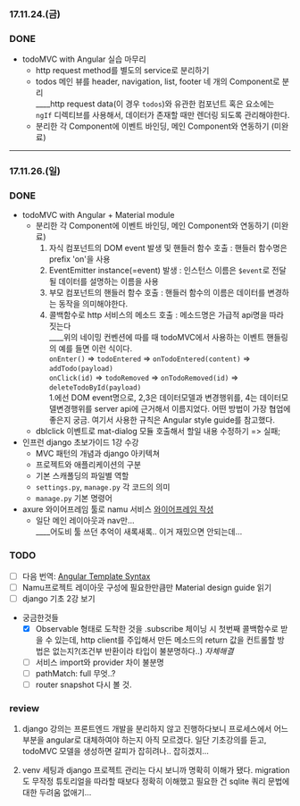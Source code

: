 ### 17.11.24.(금)

### DONE

* todoMVC with Angular 실습 마무리
    * http request method를 별도의 service로 분리하기
    * todos 메인 뷰를 header, navigation, list, footer 네 개의 Component로 분리  
    ____http request data(이 경우 `todos`)와 유관한 컴포넌트 혹은 요소에는 `ngIf` 디렉티브를 사용해서, 데이터가 존재할 때만 렌더링 되도록 관리해야한다.
    * 분리한 각 Component에 이벤트 바인딩, 메인 Component와 연동하기 (미완료)

---

### 17.11.26.(일)

### DONE

* todoMVC with Angular + Material module
    * 분리한 각 Component에 이벤트 바인딩, 메인 Component와 연동하기 (미완료)
        1. 자식 컴포넌트의 DOM event 발생 및 핸들러 함수 호출 : 핸들러 함수명은 prefix 'on'을 사용
        1. EventEmitter instance(=event) 발생 : 인스턴스 이름은 `$event`로 전달될 데이터를 설명하는 이름을 사용
        1. 부모 컴포넌트의 핸들러 함수 호출 : 핸들러 함수의 이름은 데이터를 변경하는 동작을 의미해야한다.
        1. 콜백함수로 http 서비스의 메소드 호출 : 메소드명은 가급적 api명을 따라 짓는다  
        ____위의 네이밍 컨벤션에 따를 때 todoMVC에서 사용하는 이벤트 핸들링의 예를 들면 이런 식이다.  
        `onEnter()` => `todoEntered` => `onTodoEntered(content)` => `addTodo(payload)`  
        `onClick(id)` => `todoRemoved` => `onTodoRemoved(id)` => `deleteTodoById(payload)`  
        1.에선 DOM event명으로, 2,3은 데이터모델과 변경행위를, 4는 데이터모델변경행위를 server api에 근거해서 이름지었다. 어떤 방법이 가장 협업에 좋은지 궁금. 여기서 사용한 규칙은 Angular style guide를 참고했다.
    * dblclick 이벤트로 mat-dialog 모듈 호출해서 할일 내용 수정하기 => 실패;
* 인프런 django 초보가이드 1강 수강
    * MVC 패턴의 개념과 django 아키텍쳐
    * 프로젝트와 애플리케이션의 구분
    * 기본 스캐폴딩의 파일별 역할
    * `settings.py`, `manage.py` 각 코드의 의미
    * `manage.py` 기본 명령어
* axure 와이어프레임 툴로 namu 서비스 [와이어프레임 작성](https://mbx562.axshare.com/)
    * 일단 메인 레이아웃과 nav만...  
    ____어도비 툴 쓰던 추억이 새록새록.. 이거 재밌으면 안되는데...

### TODO

* [ ] 다음 번역: [Angular Template Syntax](https://vsavkin.com/angular-2-template-syntax-5f2ee9f13c6a)
* [ ] Namu프로젝트 레이아웃 구성에 필요한만큼만 Material design guide 읽기
* [ ] django 기초 2강 보기

* 궁금한것들
    * [x] Observable 형태로 도착한 것을 .subscribe 체이닝 시 첫번째 콜백함수로 받을 수 있는데, http client를 주입해서 만든 메소드의 return 값을 컨트롤할 방법은 없는지?(조건부 반환이라 타입이 불분명하다..) *자체해결*
    * [ ] 서비스 import와 provider 차이 불분명
    * [ ] pathMatch: full 무엇..?
    * [ ] router snapshot 다시 볼 것.

### review

1. django 강의는 프론트엔드 개발을 분리하지 않고 진행하다보니 프로세스에서 어느 부분을 angular로 대체하여야 하는지 아직 모르겠다. 일단 기초강의를 듣고, todoMVC 모델을 생성하면 갈피가 잡히려나.. 잡히겠지...

1. venv 세팅과 django 프로젝트 관리는 다시 보니까 명확히 이해가 됐다. migration도 무작정 튜토리얼을 따라할 때보다 정확히 이해했고 필요한 건 sqlite 쿼리 문법에 대한 두려움 없애기...